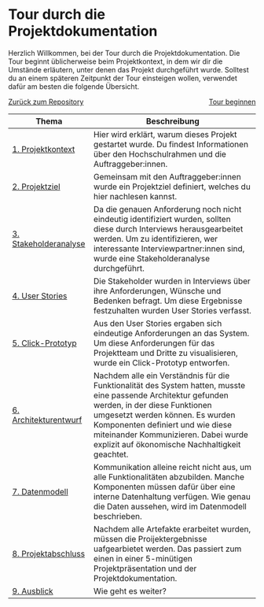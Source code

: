 # Tour durch die Projektdokumentation

Herzlich Willkommen, bei der Tour durch die Projektdokumentation. Die Tour beginnt üblicherweise beim Projektkontext, in dem wir dir die Umstände erläutern, unter denen das Projekt durchgeführt wurde. Solltest du an einem späteren Zeitpunkt der Tour einsteigen wollen, verwendet dafür am besten die folgende Übersicht.

<div style="display: flex; justify-content: space-between;">
  <a href="..">Zurück zum Repository</a>
  <a href="./projektkontext.md">Tour beginnen</a>
</div>

| Thema | Beschreibung |
|-------|--------------|
| [1. Projektkontext](./projektkontext.md) | Hier wird erklärt, warum dieses Projekt gestartet wurde. Du findest Informationen über den Hochschulrahmen und die Auftraggeber:innen. |
| [2. Projektziel](./projektziel.md) | Gemeinsam mit den Auftraggeber:innen wurde ein Projektziel definiert, welches du hier nachlesen kannst. |
| [3. Stakeholderanalyse](./stakeholderanalyse) | Da die genauen Anforderung noch nicht eindeutig identifiziert wurden, sollten diese durch Interviews herausgearbeitet werden. Um zu identifizieren, wer interessante Interviewpartner:innen sind, wurde eine Stakeholderanalyse durchgeführt. | 
 | [4. User Stories](./user-stories) | Die Stakeholder wurden in Interviews über ihre Anforderungen, Wünsche und Bedenken befragt. Um diese Ergebnisse festzuhalten wurden User Stories verfasst. |
 | [5. Click-Prototyp](./click-prototyp) | Aus den User Stories ergaben sich eindeutige Anforderungen an das System. Um diese Anforderungen für das Projektteam und Dritte zu visualisieren, wurde ein Click-Prototyp entworfen. |
 | [6. Architekturentwurf](./architekturentwurf) | Nachdem alle ein Verständnis für die Funktionalität des System hatten, musste eine passende Architektur gefunden werden, in der diese Funktionen umgesetzt werden können. Es wurden Komponenten definiert und wie diese miteinander Kommunizieren. Dabei wurde explizit auf ökonomische Nachhaltigkeit geachtet. |
 | [7. Datenmodell](./datenmodell) | Kommunikation alleine reicht nicht aus, um alle Funktionalitäten abzubilden. Manche Komponenten müssen dafür über eine interne Datenhaltung verfügen. Wie genau die Daten aussehen, wird im Datenmodell beschrieben. |
 | [8. Projektabschluss](./projektabschluss) | Nachdem alle Artefakte erarbeitet wurden, müssen die Proijektergebnisse uafgearbietet werden. Das passiert zum einen in einer 5-minütigen Projektpräsentation und der Projektdokumentation. |
 | [9. Ausblick](./ausblick.md) | Wie geht es weiter? |